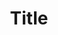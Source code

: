 ---
title: 'Title'
field: 'dc.title'
slug: 'global-title'
description: 'Full official name given to a resource'
required: True
module: 'Provenance'
cluster: 'Global'
policy: 'Free value. Single value only.'
layout: 'home'
---
